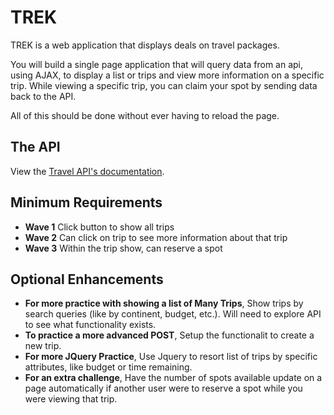 # TREK

TREK is a web application that displays deals on travel packages. 

You will build a single page application that will query data from an api, using AJAX, to display a list or trips and view more information on a specific trip. While viewing a specific trip, you can claim your spot by sending data back to the API. 

All of this should be done without ever having to reload the page. 

## The API

View the [Travel API's documentation](https://github.com/PilgrimMemoirs/trip_api). 


## Minimum Requirements 
  - **Wave 1** Click button to show all trips
  - **Wave 2** Can click on trip to see more information about that trip
  - **Wave 3** Within the trip show, can reserve a spot


## Optional Enhancements
  - **For more practice with showing a list of Many Trips**, Show trips by search queries (like by continent, budget, etc.). Will need to explore API to see what functionality exists. 
  - **To practice a more advanced POST**, Setup the functionalit to create a new trip. 
  - **For more JQuery Practice**, Use Jquery to resort list of trips by specific attributes, like budget or time remaining. 
  - **For an extra challenge**, Have the number of spots available update on a page automatically if another user were to reserve a spot while you were viewing that trip.
